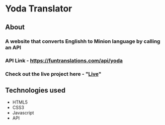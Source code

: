 # Yoda Translator

## About

### A website that converts Englishh to Minion language by calling an API

### API Link - https://funtranslations.com/api/yoda

### Check out the live project here - "[Live](http://yodatranslator.netlify.com/)"

## Technologies used

-   HTML5
-   CSS3
-   Javascript
-   API
